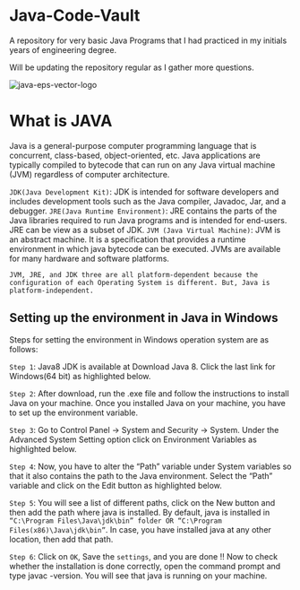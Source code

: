 # Java-Code-Vault
A repository for very basic Java Programs that I had practiced in my initials years of engineering degree. 

Will be updating the repository regular as I gather more questions.

![java-eps-vector-logo](https://user-images.githubusercontent.com/69194538/128751270-3956993c-e997-4d43-8803-b97643c477e3.png)

# What is JAVA
Java is a general-purpose computer programming language that is concurrent, class-based, object-oriented, etc. 
Java applications are typically compiled to bytecode that can run on any Java virtual machine (JVM) regardless of computer architecture.

`JDK(Java Development Kit)`: JDK is intended for software developers and includes development tools such as the Java compiler, Javadoc, Jar, and a debugger.
`JRE(Java Runtime Environment)`: JRE contains the parts of the Java libraries required to run Java programs and is intended for end-users. JRE can be view as a subset of JDK.
`JVM (Java Virtual Machine)`: JVM is an abstract machine. It is a specification that provides a runtime environment in which java bytecode can be executed. JVMs are available for many hardware and software platforms.

`JVM, JRE, and JDK three are all platform-dependent because the configuration of each Operating System is different. But, Java is platform-independent.` 

## Setting up the environment in Java in Windows

Steps for setting the environment in Windows operation system are as follows: 

`Step 1`: Java8 JDK is available at Download Java 8. Click the last link for Windows(64 bit) as highlighted below. 

`Step 2`: After download, run the .exe file and follow the instructions to install Java on your machine. Once you installed Java on your machine, you have to set up the environment variable.

`Step 3`: Go to Control Panel -> System and Security -> System. 
Under the Advanced System Setting option click on Environment Variables as highlighted below. 
 
`Step 4`: Now, you have to alter the “Path” variable under System variables so that it also contains the path to the Java environment. Select the “Path” variable and click on the Edit button as highlighted below. 
 
`Step 5`: You will see a list of different paths, click on the New button and then add the path where java is installed. By default, java is installed in `“C:\Program Files\Java\jdk\bin” folder OR “C:\Program Files(x86)\Java\jdk\bin”`. In case, you have installed java at any other location, then add that path. 

`Step 6`: Click on `OK`, Save the `settings`, and you are done !! Now to check whether the installation is done correctly, open the command prompt and type javac -version. You will see that java is running on your machine.

